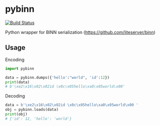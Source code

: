 pybinn
======
[![Build Status](https://api.travis-ci.org/meeron/pybinn.svg?branch=master)](https://travis-ci.org/meeron/pybinn)

Python wrapper for BINN serialization (https://github.com/liteserver/binn)

Usage
-----

Encoding

```python
import pybinn

data = pybinn.dumps({'hello':"world", 'id':12})
print(data)
# b'\xe2\x16\x02\x02id \x0c\x05hello\xa0\x05world\x00'
```

Decoding

```python
data = b'\xe2\x16\x02\x02id \x0c\x05hello\xa0\x05world\x00 '
obj = pybinn.loads(data)
print(obj)
# {'id': 12, 'hello': 'world'}
```
